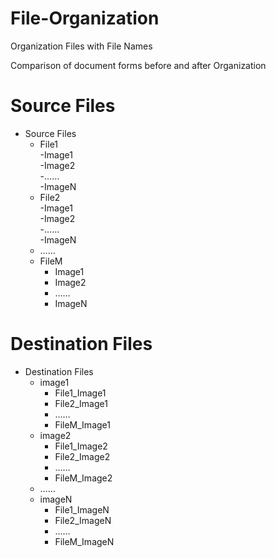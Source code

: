 # File-Organization
Organization Files with File Names

Comparison of document forms before and after Organization
# Source Files
- Source Files
  - File1  
    -Image1  
    -Image2  
    -……  
    -ImageN  
  - File2  
    -Image1  
    -Image2  
    -……  
    -ImageN  
  - ……  
  - FileM  
    - Image1  
    - Image2  
    - ……  
    - ImageN  
  
  
# Destination Files  
- Destination Files  
  - image1  
    - File1_Image1  
    - File2_Image1  
    - ……  
    - FileM_Image1   
  - image2   
    - File1_Image2  
    - File2_Image2   
    - ……   
    - FileM_Image2   
  - ……   
  - imageN    
    - File1_ImageN    
    - File2_ImageN    
    - ……    
    - FileM_ImageN   
